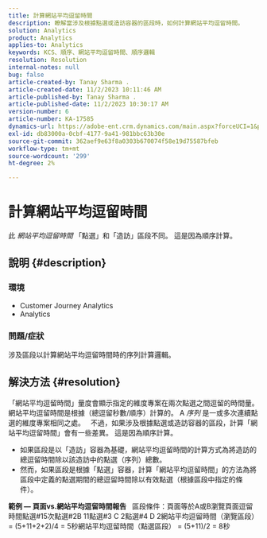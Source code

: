 ```yaml
---
title: 計算網站平均逗留時間
description: 瞭解當涉及根據點選或造訪容器的區段時，如何計算網站平均逗留時間。
solution: Analytics
product: Analytics
applies-to: Analytics
keywords: KCS、順序、網站平均逗留時間、順序邏輯
resolution: Resolution
internal-notes: null
bug: false
article-created-by: Tanay Sharma .
article-created-date: 11/2/2023 10:11:46 AM
article-published-by: Tanay Sharma .
article-published-date: 11/2/2023 10:30:17 AM
version-number: 6
article-number: KA-17585
dynamics-url: https://adobe-ent.crm.dynamics.com/main.aspx?forceUCI=1&pagetype=entityrecord&etn=knowledgearticle&id=233d9035-6879-ee11-8179-6045bd006149
exl-id: db83000a-0cbf-4177-9a41-981bbc63b30e
source-git-commit: 362aef9e63f8a0303b670074f58e19d75587bfeb
workflow-type: tm+mt
source-wordcount: '299'
ht-degree: 2%

---
```


# 計算網站平均逗留時間


此 *網站平均逗留時間* 「點選」和「造訪」區段不同。 這是因為順序計算。

## 說明 {#description}


### 環境

- Customer Journey Analytics
- Analytics




### 問題/症狀

涉及區段以計算網站平均逗留時間時的序列計算邏輯。


## 解決方法 {#resolution}


「網站平均逗留時間」量度會顯示指定的維度專案在兩次點選之間逗留的時間量。 網站平均逗留時間是根據（總逗留秒數/順序）計算的。 A *序列* 是一或多次連續點選的維度專案相同之處。
 
不過，如果涉及根據點選或造訪容器的區段，計算「網站平均逗留時間」會有一些差異。 這是因為順序計算。

- 如果區段是以「造訪」容器為基礎，網站平均逗留時間的計算方式為將造訪的總逗留時間除以該造訪中的點選（序列）總數。
- 然而，如果區段是根據「點選」容器，計算「網站平均逗留時間」的方法為將區段中定義的點選期間的總逗留時間除以有效點選（根據區段中指定的條件）。


<b>範例 — 頁面vs.網站平均逗留時間報告</b>
 
區段條件：頁面等於A或B瀏覽頁面逗留時間點選#15次點選#2B 11點選#3 C 2點選#4 D 2網站平均逗留時間（瀏覽區段） = (5+11+2+2)/4 = 5秒網站平均逗留時間（點選區段） = (5+11)/2 = 8秒
